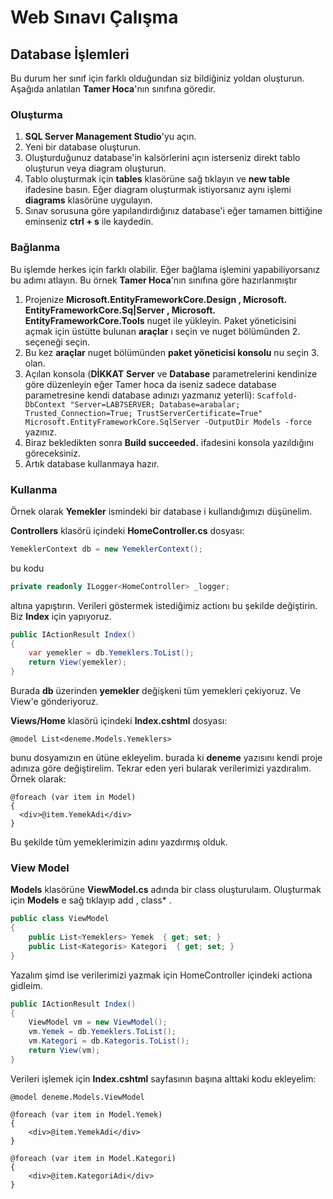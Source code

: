 # Web Sınavı Çalışma
## Database İşlemleri
Bu durum her sınıf için farklı olduğundan siz bildiğiniz yoldan oluşturun. Aşağıda anlatılan **Tamer Hoca**'nın sınıfına göredir.

### Oluşturma

 1. **SQL Server Management Studio**'yu açın.
 2. Yeni bir database oluşturun.
 3. Oluşturduğunuz database'in kalsörlerini açın isterseniz direkt tablo oluşturun veya diagram oluşturun.
 4. Tablo oluşturmak için **tables** klasörüne sağ tıklayın ve **new table** ifadesine basın. Eğer diagram oluşturmak istiyorsanız aynı işlemi **diagrams** klasörüne uygulayın. 
 5. Sınav sorusuna göre yapılandırdığınız database'i eğer tamamen bittiğine eminseniz **ctrl + s** ile kaydedin.

### Bağlanma

Bu işlemde herkes için farklı olabilir. Eğer bağlama işlemini yapabiliyorsanız bu adımı atlayın. Bu örnek **Tamer Hoca**'nın sınıfına göre hazırlanmıştır

 1. Projenize **Microsoft.EntityFrameworkCore.Design , Microsoft. EntityFrameworkCore.Sq|Server , Microsoft. EntityFrameworkCore.Tools** nuget ile yükleyin. Paket yöneticisini açmak için üstütte bulunan **araçlar** ı seçin ve nuget bölümünden 2. seçeneği seçin.
 2. Bu kez **araçlar** nuget bölümünden **paket yöneticisi konsolu** nu seçin 3. olan.
 3. Açılan konsola (**DİKKAT** **Server** ve **Database** parametrelerini kendinize göre düzenleyin eğer Tamer hoca da iseniz sadece database parametresine kendi database adınızı yazmanız yeterli): ``` Scaffold-DbContext "Server=LAB7SERVER; Database=arabalar; Trusted_Connection=True; TrustServerCertificate=True" Microsoft.EntityFrameworkCore.SqlServer -OutputDir Models -force ``` yazınız.
 4. Biraz bekledikten sonra **Build succeeded.** ifadesini konsola yazıldığını göreceksiniz.
 5. Artık database kullanmaya hazır.
 
### Kullanma
Örnek olarak **Yemekler** ismindeki bir database i kullandığımızı düşünelim.

**Controllers** klasörü içindeki **HomeController.cs** dosyası:

```c#
YemeklerContext db = new YemeklerContext();
```
bu kodu
```c#
private readonly ILogger<HomeController> _logger;
```
altına yapıştırın. Verileri göstermek istediğimiz actionı bu şekilde değiştirin. Biz **Index** için yapıyoruz.
```c#
public IActionResult Index()
{
    var yemekler = db.Yemeklers.ToList();
    return View(yemekler);
}
```
 Burada **db** üzerinden **yemekler** değişkeni tüm yemekleri çekiyoruz. Ve View'e gönderiyoruz.

 **Views/Home** klasörü içindeki **Index.cshtml** dosyası:
 ```cshtml
 @model List<deneme.Models.Yemeklers>
 ```
bunu dosyamızın en ütüne ekleyelim. burada ki **deneme** yazısını kendi proje adınıza göre değiştirelim.
Tekrar eden yeri bularak verilerimizi yazdıralım. Örnek olarak:

```cshtml
@foreach (var item in Model)
{
  <div>@item.YemekAdi</div>
}
```
Bu şekilde tüm yemeklerimizin adını yazdırmış olduk.

### View Model

**Models** klasörüne **ViewModel.cs** adında bir class oluşturulaım.
Oluşturmak için **Models** e sağ tıklayıp add , class* .

```c#
public class ViewModel
{
    public List<Yemeklers> Yemek  { get; set; }
    public List<Kategoris> Kategori  { get; set; }
}
```

Yazalım şimd ise verilerimizi yazmak için HomeController içindeki actiona gidleim.

```c#
public IActionResult Index()
{
    ViewModel vm = new ViewModel();
    vm.Yemek = db.Yemeklers.ToList();
    vm.Kategori = db.Kategoris.ToList();
    return View(vm);
}
```
Verileri işlemek için **Index.cshtml** sayfasının başına alttaki kodu ekleyelim:

```cshtml
@model deneme.Models.ViewModel
```

```cshtml
@foreach (var item in Model.Yemek)
{
    <div>@item.YemekAdi</div>
}

@foreach (var item in Model.Kategori)
{
    <div>@item.KategoriAdi</div>
}
```
